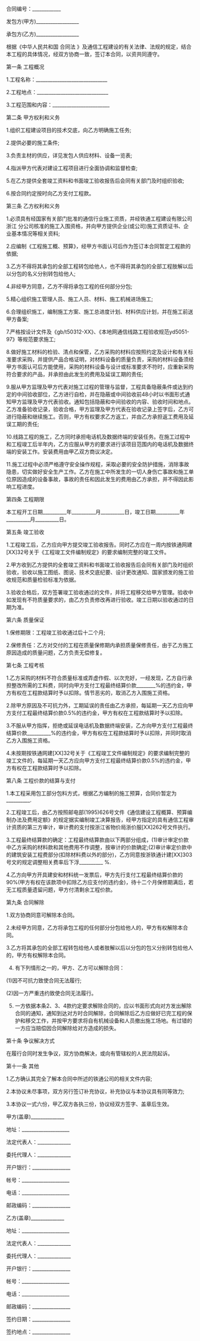 
 


合同编号：____________


发包方(甲方)__________________


承包方(乙方)__________________


根据《中华人民共和国
合同法
》及通信工程建设的有关法律、法规的规定，结合本工程的具体情况，经双方协商一致，签订本合同，以资共同遵守。


第一条 工程概况


1.工程名称：______________________________


2.工程地点：______________________________


3.工程范围和内容：________________________


第二条 甲方权利和义务


1.组织工程建设项目的技术交底，向乙方明确施工任务;


2.提供必要的施工条件;


3.负责主材的供应，详见发包人供应材料、设备一览表;


4.指派甲方代表对建设工程项目进行全面协调和监督检查;


5.在乙方提供全套竣工资料和书面竣工验收报告后会同有关部门及时组织验收;


6.按合同约定按时向乙方支付工程款。


第三条 乙方权利和义务


1.必须具有经国家有关部门批准的通信行业施工资质，并经铁通工程建设有限公司
浙江
分公司核准的施工入围资格，并向甲方提供企业(或公司)施工资质证书、企业基本情况等相关资料;


2.应编制《工程施工概、预算》，经甲方书面认可后作为签订本合同暂定工程款的依据;


3.乙方不得将其承包的全部工程转包给他人，也不得将其承包的全部工程肢解以后以分包的名义分别转包给他人;


4.非经甲方同意，乙方不得将承包工程的任何部分分包;


5.精心组织施工管理人员、施工人员、材料、施工机械进场施工;


6.合理组织施工，编制施工方案、施工总进度计划、材料供应计划，并在施工前送甲方备案;


7.严格按设计文件及《gb/t50312-XX》、《本地网通信线路工程验收规范yd5051-97》等规范要求施工;


8.做好施工材料的检验、清点和保管，乙方采购的材料应按照约定及设计和有关标准要求采购，并提供产品合格证明，对材料设备的质量负责，采购的材料设备须经甲方书面认可后方能使用，采购的材料设备与设计或标准要求不符时，应重新采购符合要求的产品，并承担由此发生的费用及延误工期的责任;


9.服从甲方监理及甲方代表对施工过程的管理与监督，工程具备隐蔽条件或达到约定的中间验收部位，乙方进行自检，并在隐蔽或中间验收前48小时以书面形式通知甲方监理及甲方代表验收。通知包括隐蔽和中间验收的内容、验收时间和地点。乙方准备验收记录，验收合格，甲方监理及甲方代表在验收记录上签字后，乙方可进行隐蔽和继续施工。否则，甲方有权要求乙方返工，并由乙方承担返工费用及延误工期的责任;


10.线路工程的施工，乙方同时承担电话机及数据终端的安装任务。在施工过程中和工程竣工后半年内，乙方应服从甲方的要求进行该项目范围内的电话机及数据终端的安装工作。安装费用由甲乙双方商议决定。


11.施工过程中必须严格遵守安全操作规程，采取必要的安全防护措施，消除事故隐患，切实做好安全生产工作。乙方在施工中所发生的一切人身伤亡事故和施工单位原因造成的设备事故，事故的责任和因此发生的费用由乙方承担，并不得因此影响工程进度。


第四条 工程期限


本工程开工日期__________年__________月__________日，竣工日期__________年__________月__________日。


第五条 竣工验收


1.工程竣工后，乙方应向甲方提交竣工验收报告。同时乙方应在一周内按铁通网建[XX]32号关于《工程竣工文件编制规定》的要求编制完整的竣工文件。


2.甲方收到乙方提供的全套竣工资料和书面竣工验收报告后会同有关部门及时组织验收，验收以施工图纸、图说、技术交底纪要、设计更改通知、国家颁发的施工验收规范和质量检验标准为依据。


3.验收合格后，双方签署竣工验收通过的文件，并将工程移交给甲方管理。验收中如发现有不符质量要求的，由乙方负责修改再进行验收。竣工日期以验收通过的日期为准。


第六条 质量保证


1.保修期限：工程竣工验收通过后十二个月;


2.保修责任：乙方对交付的工程在质量保修期内承担质量保修责任，由于乙方施工原因造成的质量问题，乙方负责无偿修复。


第七条 工程考核


1.乙方采购的材料不符合质量标准或弄虚作假、以次充好，一经发现，乙方自行承担整改所需的工料费，同时向甲方支付工程最终结算价款________%的违约金，甲方有权在工程款结算时予以扣除。情节恶劣的，取消乙方入围施工资格。


2.除甲方原因及不可抗力外，工期延误的责任由乙方承担，每延期一天乙方应向甲方支付工程最终结算价款0.5%的违约金，甲方有权在工程款结算时予以扣除。


3.不服从甲方指挥，拒绝或延误电话机及数据终端安装，乙方向甲方支付工程最终结算价款__________%的违约金，甲方有权在工程款结算时予以扣除，并同时取消乙方入围施工资格。


4.未按期按铁通网建[XX]32号关于《工程竣工文件编制规定》的要求编制完整的竣工文件的，每延期一天乙方应向甲方支付工程最终结算价款0.5%的违约金，甲方有权在工程款结算时予以扣除。


第八条 工程价款的结算与支付


1.本工程采用包工部分包料方式，根据乙方编制的施工预算，合同价暂定为__________.


2.工程竣工后，由乙方按照邮电部(1995)626号文件《通信建设工程概算、预算编制办法及费用定额》的规定据实编制竣工决算报告，经甲方指定的具有通信工程审计资质的第三方审计，审计费的支付按浙江省物价局浙价服[XX]262号文件执行。


3.工程最终结算款的确定：工程最终结算款由以下两部分组成，(1)审计审定价款中乙方采购的材料款和其他费用不作调整，按审计的价款确定;(2)审计审定价款中的建筑安装工程费部分(扣除材料费以外的部分)，乙方同意按浙铁通计建[XX]303号文的规定调整相关费率后下浮__________ %.


4.乙方向甲方开具建安和材料统一发票后，甲方先行支付工程最终结算价款的90%(甲方有权在该款项中扣除乙方应支付的违约金)，待十二个月保修期满后，若无工程质量遗留问题，甲方付清剩余工程价款。


第九条 合同解除


1.双方协商同意可解除本合同。


2.未经甲方同意，乙方将承包工程的任何部分分包给他人的，甲方有权解除本合同。


3.乙方将其承包的全部工程转包给他人或者肢解以后以分包的包义分别转包给他人的，甲方有权解除本合同。


4. 有下列情形之一的，甲方、乙方可以解除合同：


(1)因不可抗力致使合同无法履行;


(2)因一方严重违约致使合同无法履行。


5. 一方依据本条2、3、4款约定要求解除合同的，应以书面形式向对方发出解除合同的通知，通知到达对方时合同解除，合同解除后乙方应做好已完工程的保护和移交工作，并按甲方要求将自有机械设备和人员撤出施工场地。有过错的一方应当赔偿因合同解除给对方造成的损失。


第十条 争议解决方式


在履行合同时发生争议，双方协商解决，或向有管辖权的人民法院起诉。


第十一条 其他


1.乙方确认其完全了解本合同中所述的铁通公司的相关文件内容;


2.本协议未尽事项，双方另行签订补充协议，补充协议与本协议具有同等效力;


3.本协议一式六份，甲乙双方各执三份，协议经双方签字、盖章后生效。


甲方(盖章)______________


地址：____________________


法定代表人：______________


委托代理人：______________


开户银行：________________


帐号：____________________


电话：____________________


邮政编码：________________


乙方(盖章)______________


地址：____________________


法定代表人：______________


委托代理人：______________


开户银行：________________


帐号：____________________


电话：____________________


邮政编码：________________


签约日期：________________


签约地点：________________
 


 

 
 
 
 
 
  


  
 

  


  


  
 
 
 
 

